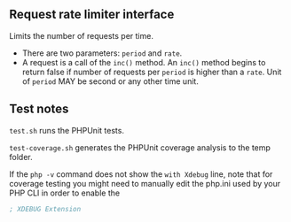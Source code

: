 Request rate limiter interface
-------------------------------------

Limits the number of requests per time.
 * There are two parameters: `period` and `rate`.
 * A request is a call of the `inc()` method. An `inc()` method begins to return false if number of requests per `period` is higher than a `rate`.
Unit of `period` MAY be second or any other time unit.

## Test notes
`test.sh` runs the PHPUnit tests.

`test-coverage.sh` generates the PHPUnit coverage analysis to the temp folder.

If the `php -v` command does not show the `with Xdebug` line, note that for coverage testing you might need to manually edit the php.ini used by your PHP CLI in order to enable the
```ini
; XDEBUG Extension
```
